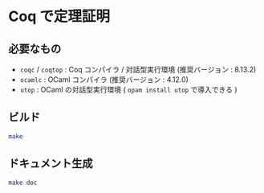 # Coq で定理証明

## 必要なもの

- `coqc` / `coqtop` : Coq コンパイラ / 対話型実行環境 (推奨バージョン : 8.13.2)
- `ocamlc` : OCaml コンパイラ (推奨バージョン : 4.12.0)
- `utop` : OCaml の対話型実行環境 ( ``opam install utop`` で導入できる )

## ビルド

```bash
make
```

## ドキュメント生成

```bash
make doc
```
